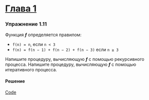 # [Глава 1](../index.md#Глава-1-Построение-абстракций-с-помощью-процедур)

### Упражнение 1.11
Функция _**f**_ определяется правилом:

 * `f(n) = n`, если `n < 3`
 * `f(n) = f(n − 1) + f(n − 2) + f(n − 3)` если `n ≥ 3`

Напишите процедуру, вычисляющую _**f**_ с помощью рекурсивного процесса. Напишите процедуру, вычисляющую _**f**_ с помощью итеративного процесса.

#### Решение
[Code](../../src/chapter01/1_11.rkt)
